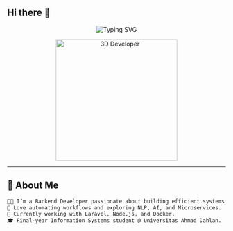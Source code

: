 ## Hi there 👋

<!--
**rivanalamsyah/rivanalamsyah** is a ✨ _special_ ✨ repository because its `README.md` (this file) appears on your GitHub profile.

Here are some ideas to get you started:

- 🔭 I’m currently working on ...
- 🌱 I’m currently learning ...
- 👯 I’m looking to collaborate on ...
- 🤔 I’m looking for help with ...
- 💬 Ask me about ...
- 📫 How to reach me: ...
- 😄 Pronouns: ...
- ⚡ Fun fact: ...
-->

<!-- GitHub Profile README - by ChatGPT 🤖✨ -->

<p align="center">
  <img src="https://readme-typing-svg.demolab.com?font=Fira+Code&size=24&pause=1000&color=00FFFF&center=true&vCenter=true&width=500&lines=Hi%2C+I'm+Rivan+Alamsyah!;Back-End+Developer+%7C+Tech+Explorer;Building+Solutions+with+Code+%F0%9F%92%BB" alt="Typing SVG" />
</p>

<p align="center">
  <img src="https://github.com/rivanalamsyah/rivanalamsyah/assets/3d-animation.gif" alt="3D Developer" width="280"/>
</p>

---

## 🧠 About Me

```bash
👨‍💻 I’m a Backend Developer passionate about building efficient systems & APIs.
🚀 Love automating workflows and exploring NLP, AI, and Microservices.
🧠 Currently working with Laravel, Node.js, and Docker.
🎓 Final-year Information Systems student @ Universitas Ahmad Dahlan.
